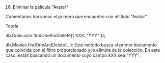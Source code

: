 16. Eliminar la película "Avatar"

Comentarios borramos el primero que encuentre con el título "Avatar"

Teoría

db.Colección.findOneAndDelete({ XXX: "YYY" });

db.Movies.findOneAndDelete(...): Este método busca el primer documento que coincida con el filtro proporcionado y lo elimina de la colección. En este caso, estás buscando un documento cuyo campo XXX sea "YYY".
